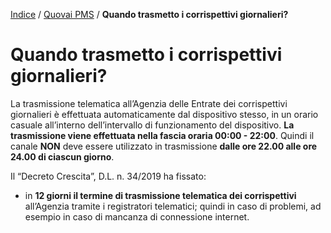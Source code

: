  [Indice](index.html) / [Quovai PMS](quovai-pms-it.md) / **Quando trasmetto i corrispettivi giornalieri?**

# Quando trasmetto i corrispettivi giornalieri?

La trasmissione telematica all’Agenzia delle Entrate dei corrispettivi giornalieri è effettuata automaticamente dal dispositivo stesso, in un orario casuale all’interno dell’intervallo di funzionamento del dispositivo. **La trasmissione viene effettuata nella fascia oraria 00:00 - 22:00**. Quindi il canale **NON** deve essere utilizzato in trasmissione **dalle ore 22.00 alle ore 24.00 di ciascun giorno**. 

Il “Decreto Crescita”, D.L. n. 34/2019 ha fissato:

- in **12 giorni il termine di trasmissione telematica dei corrispettivi** all’Agenzia tramite i registratori telematici; quindi in caso di problemi, ad esempio in caso di mancanza di connessione internet.